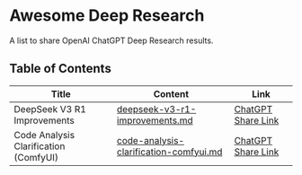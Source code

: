 # Awesome Deep Research

A list to share OpenAI ChatGPT Deep Research results.

## Table of Contents

| Title                                 | Content                                                                                          | Link                                                                                 |
| ------------------------------------- | ------------------------------------------------------------------------------------------------ | ------------------------------------------------------------------------------------ |
| DeepSeek V3 R1 Improvements           | [deepseek-v3-r1-improvements.md](./deep-research/deepseek-v3-r1-improvements.md)                 | [ChatGPT Share Link](https://chatgpt.com/share/67a0cefc-1514-800c-8aac-e42fbff8cd13) |
| Code Analysis Clarification (ComfyUI) | [code-analysis-clarification-comfyui.md](./deep-research/code-analysis-clarification-comfyui.md) | [ChatGPT Share Link](https://chatgpt.com/share/67a0fbf0-aeac-800c-814f-6d5600b856f9) |
